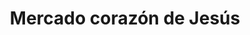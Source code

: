 ---
title: "Mercado corazón de Jesús"
url: /el-milagro/mercado-corazon-de-jesus/
shop: Supermarkt
---